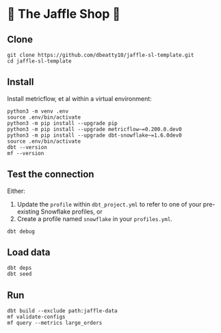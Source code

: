 # 🥪 The Jaffle Shop 🦘

## Clone

```shell
git clone https://github.com/dbeatty10/jaffle-sl-template.git
cd jaffle-sl-template
```

## Install

Install metricflow, et al within a virtual environment:
```shell
python3 -m venv .env
source .env/bin/activate
python3 -m pip install --upgrade pip
python3 -m pip install --upgrade metricflow~=0.200.0.dev0
python3 -m pip install --upgrade dbt-snowflake~=1.6.0dev0
source .env/bin/activate
dbt --version
mf --version
```

## Test the connection

Either:
1. Update the `profile` within `dbt_project.yml` to refer to one of your pre-existing Snowflake profiles, or
2. Create a profile named `snowflake` in your `profiles.yml`.

```shell
dbt debug
```

## Load data

```shell
dbt deps
dbt seed
```

## Run

```shell
dbt build --exclude path:jaffle-data
mf validate-configs
mf query --metrics large_orders
```
